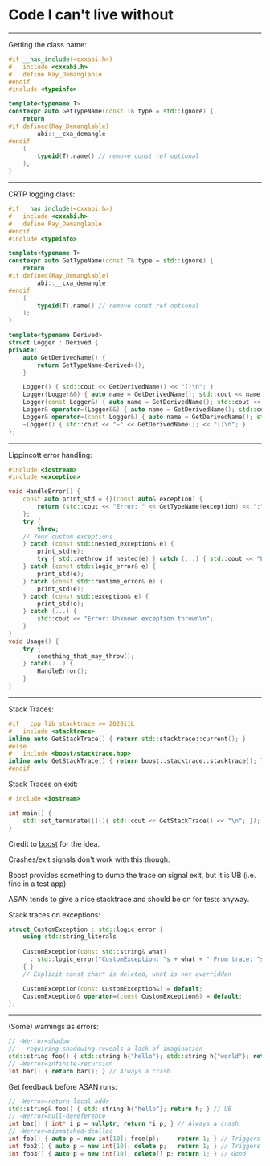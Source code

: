 
# Code I can't live without

---

Getting the class name:
```C++
#if __has_include(<cxxabi.h>)
#   include <cxxabi.h>
#   define Ray_Demanglable
#endif
#include <typeinfo>

template<typename T>
constexpr auto GetTypeName(const T& type = std::ignore) {
    return
#if defined(Ray_Demanglable)
        abi::__cxa_demangle
#endif
    (
        typeid(T).name() // remove const ref optional
    );
}
```

---

CRTP logging class:
```C++
#if __has_include(<cxxabi.h>)
#   include <cxxabi.h>
#   define Ray_Demanglable
#endif
#include <typeinfo>

template<typename T>
constexpr auto GetTypeName(const T& type = std::ignore) {
    return
#if defined(Ray_Demanglable)
        abi::__cxa_demangle
#endif
    (
        typeid(T).name() // remove const ref optional
    );
}

template<typename Derived>
struct Logger : Derived {
private:
    auto GetDerivedName() {
        return GetTypeName<Derived>();
    }

    Logger() { std::cout << GetDerivedName() << "()\n"; }
    Logger(Logger&&) { auto name = GetDerivedName(); std::cout << name << "(name&&)\n"; }
    Logger(const Logger&) { auto name = GetDerivedName(); std::cout << name << "(const " << name << "&)\n"; }
    Logger& operator=(Logger&&) { auto name = GetDerivedName(); std::cout << name << "=" << name "&&\n"; }
    Logger& operator=(const Logger&) { auto name = GetDerivedName(); std::cout << name << "= const" << name "&\n"; }
    ~Logger() { std::cout << "~" << GetDerivedName(); << "()\n"; }
};
```
<!-- .element: class="r-stretch" wants="compiles" -->

---

Lippincott error handling:
```C++
#include <iostream>
#include <exception>

void HandleError() {
    const auto print_std = {}(const auto& exception) {
        return (std::cout << "Error: " << GetTypeName(exception) << ":" << e.what() << "\n");
    };
    try {
        throw;
    // Your custom exceptions
    } catch (const std::nested_exception& e) {
        print_std(e);
        try { std::rethrow_if_nested(e) } catch (...) { std::cout << "From: "; HandleError(); }
    } catch (const std::logic_error& e) {
        print_std(e);
    } catch (const std::runtime_error& e) {
        print_std(e);
    } catch (const std::exception& e) {
        print_std(e);
    } catch (...) {
        std::cout << "Error: Unknown exception thrown\n";
    }
}
void Usage() {
    try {
        something_that_may_throw();
    } catch(...) {
        HandleError();
    }
}
```

---

Stack Traces:
```C++
#if __cpp_lib_stacktrace >= 202011L
#   include <stacktrace>
inline auto GetStackTrace() { return std::stacktrace::current(); }
#else
#   include <boost/stacktrace.hpp>
inline auto GetStackTrace() { return boost::stacktrace::stacktrace(); }
#endif
```

[//]: # (Vertical slide)

Stack Traces on exit:
```C++
# include <iostream>

int main() { 
    std::set_terminate([](){ std::cout << GetStackTrace() << "\n"; });
}
```

[//]: # (Vertical slide)

Credit to [boost](https://github.com/boostorg/stacktrace/blob/develop/example/terminate_handler.cpp) for the idea.

Crashes/exit signals don't work with this though.

Boost provides something to dump the trace on signal exit, but it is UB (i.e. fine in a test app)

ASAN tends to give a nice stacktrace and should be on for tests anyway.

[//]: # (Vertical slide)

Stack traces on exceptions:
```C++
struct CustomException : std::logic_error {
    using std::string_literals
    
    CustomException(const std::string& what)
      : std::logic_error("CustomException: "s + what + " From trace: "s + GetStackTrace())
    { }
    // Explicit const char* is deleted, what is not overridden

    CustomException(const CustomException&) = default;
    CustomException& operator=(const CustomException&) = default;
};
```

---

(Some) warnings as errors:
```C++
// -Werror=shadow
//   requiring shadowing reveals a lack of imagination
std::string foo() { std::string h{"hello"}; std::string h{"world"}; return h; }
// -Werror=infinite-recursion
int bar() { return bar(); } // Always a crash
```

[//]: # (Vertical slide)

Get feedback before ASAN runs:
```C++
// -Werror=return-local-addr
std::string& foo() { std::string h{"hello"}; return h; } // UB
// -Werror=null-dereference
int baz() { int* i_p = nullptr; return *i_p; } // Always a crash
// -Werror=mismatched-dealloc
int foo() { auto p = new int[10]; free(p);     return 1; } // Triggers ASAN
int foo2() { auto p = new int[10]; delete p;   return 1; } // Triggers ASAN
int foo3() { auto p = new int[10]; delete[] p; return 1; } // Good
```
